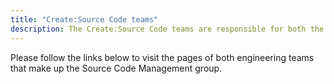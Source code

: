 ```yaml
---
title: "Create:Source Code teams"
description: The Create:Source Code teams are responsible for both the backend and frontend aspects of the product categories that fall under the Source Code group of the Create stage.
---
```


Please follow the links below to visit the pages of both engineering teams that make up the Source Code Management group.
